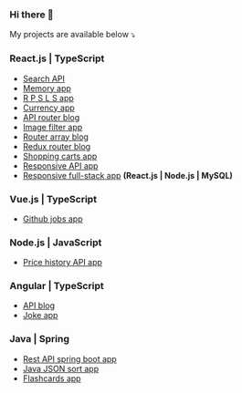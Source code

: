 ### Hi there 👋

<!--✨ How to reach me: [LinkedIn](https://www.linkedin.com/in//)<br><br>-->
My projects are available below ⤵️
      
### React.js | TypeScript
- [Search API](https://github.com/artyom-n/search-api)
- [Memory app](https://github.com/artyom-n/memory-game)
- [R P S L S app](https://github.com/artyom-n/rock-paper)
- [Currency app](https://github.com/artyom-n/currency-app)
- [API router blog](https://github.com/artyom-n/api-blog)
- [Image filter app](https://github.com/artyom-n/image-app)
- [Router array blog](https://github.com/artyom-n/router-blog)
- [Redux router blog](https://github.com/artyom-n/redux-blog)
- [Shopping carts app](https://github.com/artyom-n/shop-carts)
- [Responsive API app](https://github.com/artyom-n/sonarworks)
- [Responsive full-stack app](https://github.com/artyom-n/client-server-app) <b>(React.js | Node.js | MySQL)</b>

### Vue.js | TypeScript
- [Github jobs app](https://github.com/artyom-n/dev-challenges)
 
### Node.js | JavaScript
- [Price history API app](https://github.com/artyom-n/coindesk)          
       
### Angular | TypeScript
- [API blog](https://github.com/artyom-n/ricky-morty)
- [Joke app](https://github.com/artyom-n/joke-app)
      
### Java | Spring
- [Rest API spring boot app](https://github.com/artyom-n/rest-spring-boot)
- [Java JSON sort app](https://github.com/artyom-n/java-json-sort)
- [Flashcards app](https://github.com/artyom-n/flashcards-in-java)

